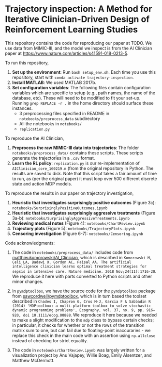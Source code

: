 # Trajectory inspection: A Method for Iterative Clinician-Driven Design of Reinforcement Learning Studies

This repository contains the code for reproducing our paper at TODO. We use data from MIMIC-III, and the model we inspect is from the AI Clinician paper at https://www.nature.com/articles/s41591-018-0213-5.

To run this repository,
1. **Set up the environment**: Run `bash setup_env.sh`. Each time you use this repository, start with `conda activate trajectory-inspection`.
2. **Install MATLAB**: We used MATLAB 2017b.
3. **Set configuration variables**: The following files contain configuration variables which are specific to setup (e.g., path names, the name of the database, etc). These will need to be modified to fit your set-up.  Running `grep REPLACE -r .` in the home directory should surface these instances.
    * 3 preprocessing files specified in README in `notebooks/preprocess_data` subdirectory
    * All the notebooks in `notebooks/`
    * `replication.py`

To reproduce the AI Clinician,
1. **Preprocess the raw MIMIC-III data into trajectories**: The folder `notebooks/preprocess_data/` contains these scripts. These scripts generate the trajectories in a `.csv` format.
2. **Learn the RL policy**: `replication.py` is our re-implementation of `AIClinician_core_160219.m` (from the original repository in Python. The results are saved to disk. Note that this script takes a fair amount of time to run, as (per the original paper) it must loop over 500 different discrete state and action MDP models.

To reproduce the results in our paper on trajectory investigation,
1. **Heuristic that investigates surprisingly positive outcomes** (Figure 3c): `notebooks/SurprisinglyPositiveOutcomes.ipynb`
2. **Heuristic that investigates surprisingly aggressive treatments** (Figure 3a-b): `notebooks/SurprisinglyAggressiveTreatments.ipynb`
3. **Reviewing medical notes** (Figure 4): `notebooks/ChartReview.ipynb`
4. **Trajectory plots** (Figure 5): `notebooks/TrajectoryPlots.ipynb`
5. **Censoring investigation** (Figure 6-7): `notebooks/Censoring.ipynb`

Code acknowledgments:
1. The code in `notebooks/preprocess_data/` includes code from [matthieukomorowski/AI_Clinician](https://github.com/matthieukomorowski/AI_Clinician), which is described in `Komorowski M, Celi LA, Badawi O, Gordon AC, Faisal AA. The artificial intelligence clinician learns optimal treatment strategies for sepsis in intensive care. Nature medicine. 2018 Nov;24(11):1716-20`. We reproduce it here with parts converted to Python scripts and other minor changes.

2. In `pymdptoolbox`, we have the source code for the `pymdptoolbox` package from [sawcordwell/pymdptoolbox](https://github.com/sawcordwell/pymdptoolbox), which is in turn based the toolset described in `Chades I, Chapron G, Cros M-J, Garcia F & Sabbadin R (2014) 'MDPtoolbox: a multi-platform toolbox to solve stochastic dynamic programming problems', Ecography, vol. 37, no. 9, pp. 916–920, doi 10.1111/ecog.00888`. We reproduce it here because we needed to make a slight modification to the `mdp` class to bypass certain checks; in particular, it checks for whether or not the rows of the transition matrix sum to one, but can fail due to floating-point inaccuraries - we replace this check in the main code with an assertion using `np.allclose` instead of checking for strict equality.

3. The code in `notebooks/ChartReview.ipynb` was largely written for a visualization project by Anu Vajapey, Willie Boag, Emily Alsentzer, and Matthew McDermott.
